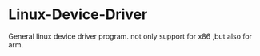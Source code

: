Linux-Device-Driver
===================

General linux device driver  program. not only support for x86 ,but also for arm. 
